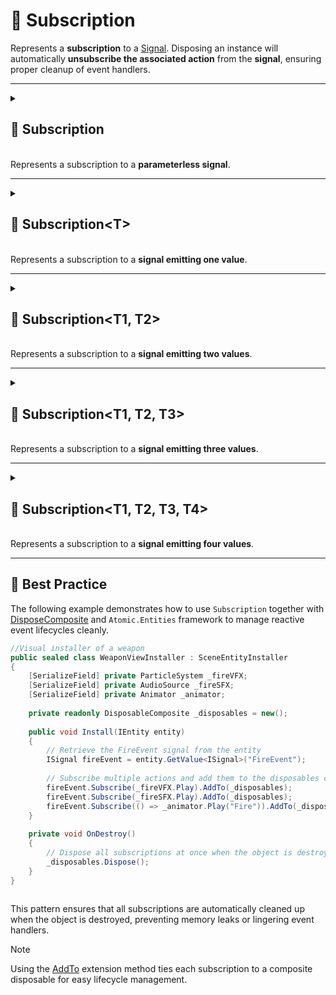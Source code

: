 # 🧩 Subscription

Represents a **subscription** to a [Signal](ISignal.md). Disposing an instance will automatically **unsubscribe the
associated action** from the **signal**, ensuring proper cleanup of event handlers.

---

<details>
  <summary>
    <h2 id="subscription">🧩 Subscription</h2>
    <br> Represents a subscription to a <b>parameterless signal</b>.
  </summary>

<br>

```csharp
public readonly struct Subscription : IDisposable
```

---

### 🏗️ Constructors

#### `Subscription(ISignal, Action)`

```csharp
public Subscription(ISignal signal, Action action)
```

- **Description:** Initializes a new subscription for a parameterless signal.
- **Parameters:**
    - `signal` — The signal source.
    - `action` — The delegate to unsubscribe on disposal.

---

### 🏹 Methods

#### `Dispose()`

```csharp
public void Dispose()
```

- **Description:** Unsubscribes the associated action from the signal source.

---

### 🗂 Example of Usage

```csharp
//Assume we have a instance of ISignal
ISignal signal = ...

//Subscribe on the signal    
Subscription subscription = signal.Subscribe(lambda);

// Later, dispose to unsubscribe
subscription.Dispose();
```

</details>

---

<details>
  <summary>
    <h2 id="subscriptiont">🧩 Subscription&lt;T&gt;</h2>
    <br> Represents a subscription to a <b>signal emitting one value</b>.
  </summary>

<br>

```csharp
public readonly struct Subscription<T> : IDisposable
```

- **Type parameter:** `T` — The type of the emitted value.

---

### 🏗️ Constructors

#### `Subscription(ISignal<T>, Action<T>)`

```csharp
public Subscription(ISignal<T> signal, Action<T> action)
```

- **Description:** Initializes a new subscription for a signal emitting one value.
- **Parameters:**
    - `signal` — The signal source.
    - `action` — The delegate to unsubscribe on disposal.

---

### 🏹 Methods

#### `Dispose()`

```csharp
public void Dispose()
```

- **Description:** Unsubscribes the associated action from the signal source.

---

### 🗂 Example of Usage

```csharp
//Assume we have a instance of ISignal
ISignal<T> signal = ...

//Subscribe on the signal
Subscription<T> subscription = signal.Subscribe<T>(lambda);

// Later, dispose to unsubscribe
subscription.Dispose();
```

</details>

---

<details>
  <summary>
    <h2 id="subscriptiont1-t2">🧩 Subscription&lt;T1, T2&gt;</h2>
    <br> Represents a subscription to a <b>signal emitting two values</b>.
  </summary>

<br>

```csharp
public readonly struct Subscription<T1, T2> : IDisposable
```

- **Type parameters:**
    - `T1` — The type of the first emitted value.
    - `T2` — The type of the second emitted value.

---

### 🏗️ Constructors

#### `Subscription(ISignal<T1, T2>, Action<T1, T2>)`

```csharp
public Subscription(ISignal<T1, T2> signal, Action<T1, T2> action)
```

- **Description:** Initializes a new subscription for a signal emitting two values.
- **Parameters:**
    - `signal` — The signal source.
    - `action` — The delegate to unsubscribe on disposal.

---

### 🏹 Methods

#### `Dispose()`

```csharp
public void Dispose()
```

- **Description:** Unsubscribes the associated action from the signal source.

---

### 🗂 Example of Usage

```csharp
//Assume we have a instance of ISignal
ISignal<T1, T2> signal = ...

//Subscribe on the signal
Subscription<T1, T2> subscription = signal.Subscribe<T1, T2>(lambda);

// Later, dispose to unsubscribe
subscription.Dispose();
```

</details>

---

<details>
  <summary>
    <h2 id="subscriptiont1-t2-t3">🧩 Subscription&lt;T1, T2, T3&gt;</h2>
    <br> Represents a subscription to a <b>signal emitting three values</b>.
  </summary>

<br>

```csharp
public readonly struct Subscription<T1, T2, T3> : IDisposable
```

- **Type parameters:**
    - `T1` — The type of the first emitted value.
    - `T2` — The type of the second emitted value.
    - `T3` — The type of the third emitted value.

---

### 🏗️ Constructors

#### `Subscription(ISignal<T1, T2, T3>, Action<T1, T2, T3>)`

```csharp
public Subscription(ISignal<T1, T2, T3> signal, Action<T1, T2, T3> action)
```

- **Description:** Initializes a new subscription for a signal emitting three values.
- **Parameters:**
    - `signal` — The signal source.
    - `action` — The delegate to unsubscribe on disposal.

---

### 🏹 Methods

#### `Dispose()`

```csharp
public void Dispose()
```

- **Description:** Unsubscribes the associated action from the signal source.

---

### 🗂 Example of Usage

```csharp
//Assume we have a instance of ISignal
ISignal<T1, T2, T3> signal = ...
    
//Subscribe on the signal
Subscription<T1, T2, T3> subscription = signal.Subscribe<T1, T2, T3>(lambda);

// Later, dispose to unsubscribe
subscription.Dispose();
```

</details>

---

<details>
  <summary>
    <h2 id="subscriptiont1-t2-t3-t4">🧩 Subscription&lt;T1, T2, T3, T4&gt;</h2>
    <br> Represents a subscription to a <b>signal emitting four values</b>.
  </summary>

<br>

```csharp
public readonly struct Subscription<T1, T2, T3, T4> : IDisposable
```

- **Type parameters:**
    - `T1` — The type of the first emitted value.
    - `T2` — The type of the second emitted value.
    - `T3` — The type of the third emitted value.
    - `T4` — The type of the fourth emitted value.

---

### 🏗️ Constructors

#### `Subscription(ISignal<T1, T2, T3, T4>, Action<T1, T2, T3, T4>)`

```csharp
public Subscription(ISignal<T1, T2, T3, T4> signal, Action<T1, T2, T3, T4> action)
```

- **Description:** Initializes a new subscription for a signal emitting four values.
- **Parameters:**
    - `signal` — The signal source.
    - `action` — The delegate to unsubscribe on disposal.

---

### 🏹 Methods

#### `Dispose()`

```csharp
public void Dispose()
```

- **Description:** Unsubscribes the associated action from the signal source.

---

### 🗂 Example of Usage

```csharp
//Assume we have a instance of ISignal
ISignal<T1, T2, T3, T4> signal = ...
    
//Subscribe on the signal
Subscription<T1, T2, T3, T4> subscription = signal.Subscribe<T1, T2, T3, T4>(lambda);

// Later, dispose to unsubscribe
subscription.Dispose();
```

</details>

---

## 📌 Best Practice

The following example demonstrates how to use `Subscription` together
with [DisposeComposite](../Utils/DisposableComposite.md) and `Atomic.Entities` framework to manage reactive event
lifecycles cleanly.

```csharp
//Visual installer of a weapon
public sealed class WeaponViewInstaller : SceneEntityInstaller
{
    [SerializeField] private ParticleSystem _fireVFX;
    [SerializeField] private AudioSource _fireSFX;
    [SerializeField] private Animator _animator;
    
    private readonly DisposableComposite _disposables = new();
    
    public void Install(IEntity entity)
    {
        // Retrieve the FireEvent signal from the entity
        ISignal fireEvent = entity.GetValue<ISignal>("FireEvent");
        
        // Subscribe multiple actions and add them to the disposables composite
        fireEvent.Subscribe(_fireVFX.Play).AddTo(_disposables);
        fireEvent.Subscribe(_fireSFX.Play).AddTo(_disposables);
        fireEvent.Subscribe(() => _animator.Play("Fire")).AddTo(_disposables);
    }
    
    private void OnDestroy()
    {
        // Dispose all subscriptions at once when the object is destroyed
        _disposables.Dispose();
    }
}



```

This pattern ensures that all subscriptions are automatically cleaned up when the object is destroyed, preventing memory
leaks or lingering event handlers.

> [!NOTE]
> Using the [AddTo](../Utils/Extensions.md#addtoidisposable-disposablecomposite) extension method ties each subscription
> to a composite disposable for easy lifecycle management.
